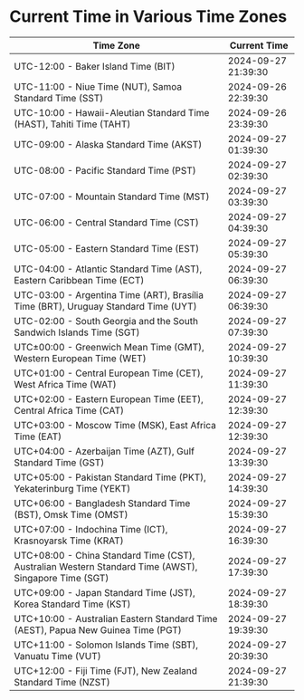 # Current Time in Various Time Zones

| Time Zone | Current Time |
|-----------|--------------|
| UTC-12:00 - Baker Island Time (BIT) | 2024-09-27 21:39:30 |
| UTC-11:00 - Niue Time (NUT), Samoa Standard Time (SST) | 2024-09-26 22:39:30 |
| UTC-10:00 - Hawaii-Aleutian Standard Time (HAST), Tahiti Time (TAHT) | 2024-09-26 23:39:30 |
| UTC-09:00 - Alaska Standard Time (AKST) | 2024-09-27 01:39:30 |
| UTC-08:00 - Pacific Standard Time (PST) | 2024-09-27 02:39:30 |
| UTC-07:00 - Mountain Standard Time (MST) | 2024-09-27 03:39:30 |
| UTC-06:00 - Central Standard Time (CST) | 2024-09-27 04:39:30 |
| UTC-05:00 - Eastern Standard Time (EST) | 2024-09-27 05:39:30 |
| UTC-04:00 - Atlantic Standard Time (AST), Eastern Caribbean Time (ECT) | 2024-09-27 06:39:30 |
| UTC-03:00 - Argentina Time (ART), Brasília Time (BRT), Uruguay Standard Time (UYT) | 2024-09-27 06:39:30 |
| UTC-02:00 - South Georgia and the South Sandwich Islands Time (SGT) | 2024-09-27 07:39:30 |
| UTC±00:00 - Greenwich Mean Time (GMT), Western European Time (WET) | 2024-09-27 10:39:30 |
| UTC+01:00 - Central European Time (CET), West Africa Time (WAT) | 2024-09-27 11:39:30 |
| UTC+02:00 - Eastern European Time (EET), Central Africa Time (CAT) | 2024-09-27 12:39:30 |
| UTC+03:00 - Moscow Time (MSK), East Africa Time (EAT) | 2024-09-27 12:39:30 |
| UTC+04:00 - Azerbaijan Time (AZT), Gulf Standard Time (GST) | 2024-09-27 13:39:30 |
| UTC+05:00 - Pakistan Standard Time (PKT), Yekaterinburg Time (YEKT) | 2024-09-27 14:39:30 |
| UTC+06:00 - Bangladesh Standard Time (BST), Omsk Time (OMST) | 2024-09-27 15:39:30 |
| UTC+07:00 - Indochina Time (ICT), Krasnoyarsk Time (KRAT) | 2024-09-27 16:39:30 |
| UTC+08:00 - China Standard Time (CST), Australian Western Standard Time (AWST), Singapore Time (SGT) | 2024-09-27 17:39:30 |
| UTC+09:00 - Japan Standard Time (JST), Korea Standard Time (KST) | 2024-09-27 18:39:30 |
| UTC+10:00 - Australian Eastern Standard Time (AEST), Papua New Guinea Time (PGT) | 2024-09-27 19:39:30 |
| UTC+11:00 - Solomon Islands Time (SBT), Vanuatu Time (VUT) | 2024-09-27 20:39:30 |
| UTC+12:00 - Fiji Time (FJT), New Zealand Standard Time (NZST) | 2024-09-27 21:39:30 |

